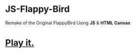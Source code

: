 # JS-Flappy-Bird
Remake of the Original FlappyBird Using **JS** &amp; **HTML Canvas** 
# [Play it.](https://jaylensoeur.github.io/JS-Flappy-Bird/)